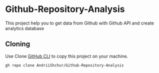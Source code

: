 # Github-Repository-Analysis
This project help you to get data from Github with Github API and create analytics database

## Cloning

Use Clone [GitHub CLI](https://git-scm.com/docs/git-clone) to copy this project on your machine.

```gh
gh repo clone AndriiShchur/Github-Repository-Analysis
```
